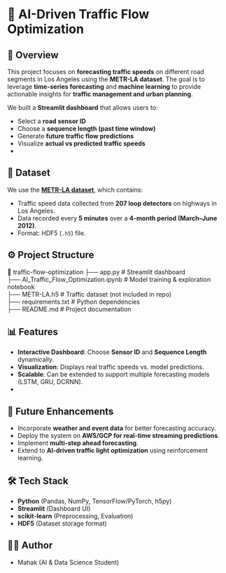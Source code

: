 
# 🚦 AI-Driven Traffic Flow Optimization

## 📌 Overview

This project focuses on **forecasting traffic speeds** on different road segments in Los Angeles using the **METR-LA dataset**. The goal is to leverage **time-series forecasting** and **machine learning** to provide actionable insights for **traffic management and urban planning**.

We built a **Streamlit dashboard** that allows users to:

* Select a **road sensor ID**
* Choose a **sequence length (past time window)**
* Generate **future traffic flow predictions**
* Visualize **actual vs predicted traffic speeds**
* 
## 📂 Dataset
We use the **[METR-LA dataset](https://github.com/liyaguang/DCRNN)**, which contains:

* Traffic speed data collected from **207 loop detectors** on highways in Los Angeles.
* Data recorded every **5 minutes** over a **4-month period (March–June 2012)**.
* Format: HDF5 (`.h5`) file.

## ⚙️ Project Structure
📁 traffic-flow-optimization
 ├── app.py                 # Streamlit dashboard  
 ├── AI_Traffic_Flow_Optimization.ipynb   # Model training & exploration notebook  
 ├── METR-LA.h5             # Traffic dataset (not included in repo)  
 ├── requirements.txt       # Python dependencies  
 ├── README.md              # Project documentation  
 
## 📊 Features

* **Interactive Dashboard**: Choose **Sensor ID** and **Sequence Length** dynamically.
* **Visualization**: Displays real traffic speeds vs. model predictions.
* **Scalable**: Can be extended to support multiple forecasting models (LSTM, GRU, DCRNN).
* 
## 🔮 Future Enhancements

* Incorporate **weather and event data** for better forecasting accuracy.
* Deploy the system on **AWS/GCP for real-time streaming predictions**.
* Implement **multi-step ahead forecasting**.
* Extend to **AI-driven traffic light optimization** using reinforcement learning.

## 🛠️ Tech Stack

* **Python** (Pandas, NumPy, TensorFlow/PyTorch, h5py)
* **Streamlit** (Dashboard UI)
* **scikit-learn** (Preprocessing, Evaluation)
* **HDF5** (Dataset storage format)

## 👨‍💻 Author

* Mahak  (AI & Data Science Student)
